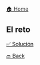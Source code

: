 [🏠 Home](https://github.com/jcuencagento/codemberJCG)

## El reto




[✅ Solución](https://github.com/jcuencagento/codemberJCG/blob/master/challenge_04/challenge_04.js)


[🔙 Back](https://github.com/jcuencagento/codemberJCG/blob/master/challenge_03/challenge_03.md)